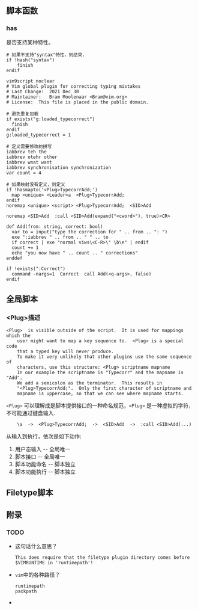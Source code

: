 

## 脚本函数

### has

是否支持某种特性。

```vim
# 如果不支持"syntax"特性，则结束.
if !hash("syntax")
	finish
endif
```








```vimscript
vim9script noclear
# Vim global plugin for correcting typing mistakes
# Last Change:	2021 Dec 30
# Maintainer:	Bram Moolenaar <Bram@vim.org>
# License:	This file is placed in the public domain.

# 避免重复加载
if exists("g:loaded_typecorrect")
  finish
endif
g:loaded_typecorrect = 1

# 定义需要修改的拼写
iabbrev teh the
iabbrev otehr other
iabbrev wnat want
iabbrev synchronisation synchronization
var count = 4

# 如果映射没有定义，则定义
if !hasmapto('<Plug>TypecorrAdd;')
  map <unique> <Leader>a  <Plug>TypecorrAdd;
endif
noremap <unique> <script> <Plug>TypecorrAdd;  <SID>Add

noremap <SID>Add  :call <SID>Add(expand("<cword>"), true)<CR>

def Add(from: string, correct: bool)
  var to = input("type the correction for " .. from .. ": ")
  exe ":iabbrev " .. from .. " " .. to
  if correct | exe "normal viws\<C-R>\" \b\e" | endif
  count += 1
  echo "you now have " .. count .. " corrections"
enddef

if !exists(":Correct")
  command -nargs=1  Correct  call Add(<q-args>, false)
endif
```



## 全局脚本

### \<Plug\>描述

```
<Plug>	is visible outside of the script.  It is used for mappings which the
	user might want to map a key sequence to.  <Plug> is a special code
	that a typed key will never produce.
	To make it very unlikely that other plugins use the same sequence of
	characters, use this structure: <Plug> scriptname mapname
	In our example the scriptname is "Typecorr" and the mapname is "Add".
	We add a semicolon as the terminator.  This results in
	"<Plug>TypecorrAdd;".  Only the first character of scriptname and
	mapname is uppercase, so that we can see where mapname starts.
```

`<Plug>` 可以理解成是脚本提供接口的一种命名规范，`<Plug>` 是一种虚拟的字符，
不可能通过键盘输入.

```
	\a  ->  <Plug>TypecorrAdd;  ->  <SID>Add  ->  :call <SID>Add(...)
```

从输入到执行，依次是如下动作:

1. 用户态输入   -- 全局唯一
2. 脚本接口     -- 全局唯一
3. 脚本功能命名 -- 脚本独立
4. 脚本功能执行 -- 脚本独立



## Filetype脚本







## 附录

### TODO



* 这句话什么意思？

  ```
  This does require that the filetype plugin directory comes before $VIMRUNTIME in 'runtimepath'!
  ```

* `vim`中的各种路径？

  ```
  runtimepath
  packpath
  ```

* 



